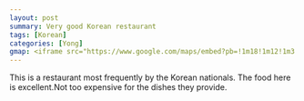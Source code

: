```yaml
---
layout: post
summary: Very good Korean restaurant
tags: [Korean]
categories: [Yong]
gmap: <iframe src="https://www.google.com/maps/embed?pb=!1m18!1m12!1m3!1d3908.95956012116!2d104.92147231234117!3d11.554756844304494!2m3!1f0!2f0!3f0!3m2!1i1024!2i768!4f13.1!3m3!1m2!1s0x3109517287817617%3A0x39664076ff76477b!2sJaru%20Korean%20Restaurant!5e0!3m2!1sen!2skh!4v1720523070794!5m2!1sen!2skh" width="600" height="450" style="border:0;" allowfullscreen="" loading="lazy" referrerpolicy="no-referrer-when-downgrade"></iframe>
---
```


This is a restaurant most frequently by the Korean nationals. The food here is excellent.Not too expensive for the dishes they provide.
